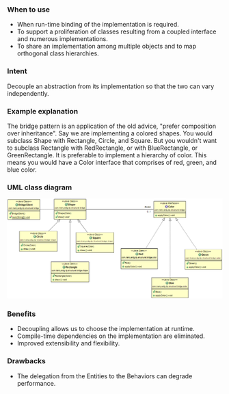 ### When to use
- When run-time binding of the implementation is required.
- To support a proliferation of classes resulting from a coupled interface and numerous implementations.
- To share an implementation among multiple objects and to map orthogonal class hierarchies.

### Intent
Decouple an abstraction from its implementation so that the two can vary independently.

### Example explanation
The bridge pattern is an application of the old advice, "prefer composition over inheritance".
Say we are implementing a colored shapes. You would subclass Shape with Rectangle, Circle, and
Square. But you wouldn't want to subclass Rectangle with RedRectangle, or with BlueRectangle, or
GreenRectangle. It is preferable to implement a hierarchy of color. This means you would have
a Color interface that comprises of red, green, and blue color. 

### UML class diagram
![Bridge Design Pattern](https://github.com/tramyardg/tramyardg-gof-dp/blob/master/src/main/java/com/tramyardg/dp/structural/bridge/img_bridge_pattern_uml.png)

### Benefits
- Decoupling allows us to choose the implementation at runtime.
- Compile-time dependencies on the implementation are eliminated.
- Improved extensibility and flexibility.

### Drawbacks
- The delegation from the Entities to the Behaviors can degrade performance.
